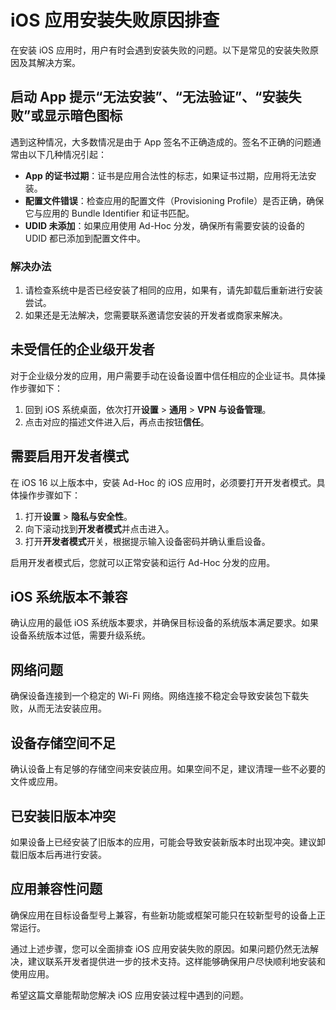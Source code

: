 # iOS 应用安装失败原因排查

在安装 iOS 应用时，用户有时会遇到安装失败的问题。以下是常见的安装失败原因及其解决方案。

## 启动 App 提示“无法安装”、“无法验证”、“安装失败”或显示暗色图标

遇到这种情况，大多数情况是由于 App 签名不正确造成的。签名不正确的问题通常由以下几种情况引起：

- **App 的证书过期**：证书是应用合法性的标志，如果证书过期，应用将无法安装。
- **配置文件错误**：检查应用的配置文件（Provisioning Profile）是否正确，确保它与应用的 Bundle Identifier 和证书匹配。
- **UDID 未添加**：如果应用使用 Ad-Hoc 分发，确保所有需要安装的设备的 UDID 都已添加到配置文件中。

### 解决办法

1. 请检查系统中是否已经安装了相同的应用，如果有，请先卸载后重新进行安装尝试。
2. 如果还是无法解决，您需要联系邀请您安装的开发者或商家来解决。

## 未受信任的企业级开发者

对于企业级分发的应用，用户需要手动在设备设置中信任相应的企业证书。具体操作步骤如下：
1. 回到 iOS 系统桌面，依次打开**设置** > **通用** > **VPN 与设备管理**。
2. 点击对应的描述文件进入后，再点击按钮**信任**。

## 需要启用开发者模式

在 iOS 16 以上版本中，安装 Ad-Hoc 的 iOS 应用时，必须要打开开发者模式。具体操作步骤如下：
1. 打开**设置** > **隐私与安全性**。
2. 向下滚动找到**开发者模式**并点击进入。
3. 打开**开发者模式**开关，根据提示输入设备密码并确认重启设备。

启用开发者模式后，您就可以正常安装和运行 Ad-Hoc 分发的应用。

## iOS 系统版本不兼容

确认应用的最低 iOS 系统版本要求，并确保目标设备的系统版本满足要求。如果设备系统版本过低，需要升级系统。

## 网络问题

确保设备连接到一个稳定的 Wi-Fi 网络。网络连接不稳定会导致安装包下载失败，从而无法安装应用。

## 设备存储空间不足

确认设备上有足够的存储空间来安装应用。如果空间不足，建议清理一些不必要的文件或应用。

## 已安装旧版本冲突

如果设备上已经安装了旧版本的应用，可能会导致安装新版本时出现冲突。建议卸载旧版本后再进行安装。

## 应用兼容性问题

确保应用在目标设备型号上兼容，有些新功能或框架可能只在较新型号的设备上正常运行。

通过上述步骤，您可以全面排查 iOS 应用安装失败的原因。如果问题仍然无法解决，建议联系开发者提供进一步的技术支持。这样能够确保用户尽快顺利地安装和使用应用。

希望这篇文章能帮助您解决 iOS 应用安装过程中遇到的问题。
